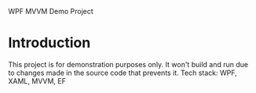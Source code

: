 WPF MVVM Demo Project

# Introduction 
This project is for demonstration purposes only. It won't build and run due to changes made in the source code that prevents it.
Tech stack: WPF, XAML, MVVM, EF